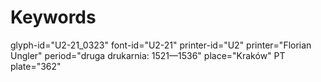 # Keywords
glyph-id="U2-21_0323"
font-id="U2-21"
printer-id="U2"
printer="Florian Ungler"
period="druga drukarnia: 1521—1536"
place="Kraków"
PT plate="362"
